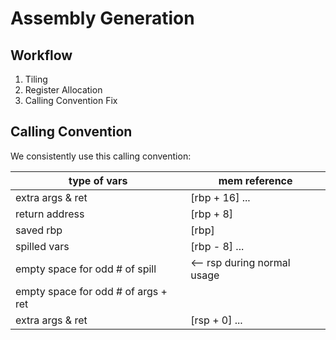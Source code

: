 # Assembly Generation

## Workflow

1. Tiling
2. Register Allocation
3. Calling Convention Fix

## Calling Convention

We consistently use this calling convention:

| type of vars | mem reference |
| ------------ | ------------- |
| extra args & ret | [rbp + 16] ... |
| return address | [rbp + 8] | <-- rsp right after call, right before return |
| saved rbp | [rbp] | <-- rsp right after pushing rbp, right before popping |
| spilled vars | [rbp - 8] ... |
| empty space for odd # of spill | <-- rsp during normal usage |
| empty space for odd # of args + ret | |
| extra args & ret | [rsp + 0] ... | <-- rsp after setup of call |
